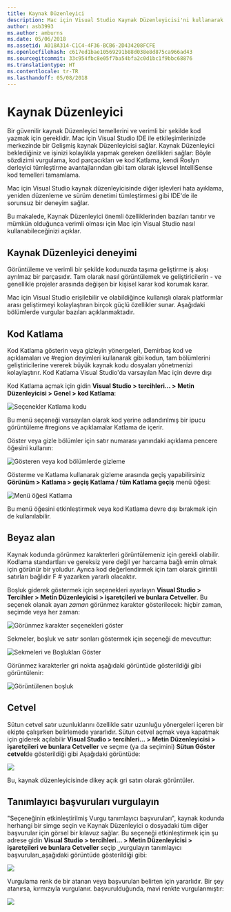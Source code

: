 ```yaml
---
title: Kaynak Düzenleyici
description: Mac için Visual Studio Kaynak Düzenleyicisi'ni kullanarak
author: asb3993
ms.author: amburns
ms.date: 05/06/2018
ms.assetid: A018A314-C1C4-4F36-BCB6-2D434208FCFE
ms.openlocfilehash: c617ed1bae10569291b88d038e8d875ca966ad43
ms.sourcegitcommit: 33c954fbc8e05f7ba54bfa2c0d1bc1f9bbc68876
ms.translationtype: HT
ms.contentlocale: tr-TR
ms.lasthandoff: 05/08/2018
---
```

# <a name="source-editor"></a>Kaynak Düzenleyici

Bir güvenilir kaynak Düzenleyici temellerini ve verimli bir şekilde kod yazmak için gereklidir. Mac için Visual Studio IDE ile etkileşimlerinizde merkezinde bir Gelişmiş kaynak Düzenleyicisi sağlar. Kaynak Düzenleyici beklediğiniz ve işinizi kolaylıkla yapmak gereken özellikleri sağlar: Böyle sözdizimi vurgulama, kod parçacıkları ve kod Katlama, kendi Roslyn derleyici tümleştirme avantajlarından gibi tam olarak işlevsel IntelliSense kod temelleri tamamlama.

Mac için Visual Studio kaynak düzenleyicisinde diğer işlevleri hata ayıklama, yeniden düzenleme ve sürüm denetimi tümleştirmesi gibi IDE'de ile sorunsuz bir deneyim sağlar.

Bu makalede, Kaynak Düzenleyici önemli özelliklerinden bazıları tanıtır ve mümkün olduğunca verimli olması için Mac için Visual Studio nasıl kullanabileceğinizi açıklar.

## <a name="the-source-editor-experience"></a>Kaynak Düzenleyici deneyimi

Görüntüleme ve verimli bir şekilde kodunuzda taşıma geliştirme iş akışı ayrılmaz bir parçasıdır. Tam olarak nasıl görüntülemek ve geliştiricilerin - ve genellikle projeler arasında değişen bir kişisel karar kod korumak karar.

Mac için Visual Studio erişilebilir ve olabildiğince kullanışlı olarak platformlar arası geliştirmeyi kolaylaştıran birçok güçlü özellikler sunar. Aşağıdaki bölümlerde vurgular bazıları açıklanmaktadır.


## <a name="code-folding"></a>Kod Katlama

Kod Katlama gösterin veya gizleyin yönergeleri, Demirbaş kod ve açıklamaları ve #region deyimleri kullanarak gibi kodun, tam bölümlerini geliştiricilerine vererek büyük kaynak kodu dosyaları yönetmenizi kolaylaştırır. Kod Katlama Visual Studio'da varsayılan Mac için devre dışı

Kod Katlama açmak için gidin **Visual Studio > tercihleri... > Metin Düzenleyicisi > Genel > kod Katlama**:

![Seçenekler Katlama kodu](media/source-editor-image1.png)

Bu menü seçeneği varsayılan olarak kod yerine adlandırılmış bir ipucu görüntüleme #regions ve açıklamalar Katlama de içerir.

Göster veya gizle bölümler için satır numarası yanındaki açıklama pencere öğesini kullanın:

 ![Gösteren veya kod bölümlerde gizleme](media/source-editor-image2.png)

Gösterme ve Katlama kullanarak gizleme arasında geçiş yapabilirsiniz **Görünüm > Katlama > geçiş Katlama / tüm Katlama geçiş** menü öğesi:

 ![Menü öğesi Katlama](media/source-editor-image19.png)

Bu menü öğesini etkinleştirmek veya kod Katlama devre dışı bırakmak için de kullanılabilir.

## <a name="white-space"></a>Beyaz alan

Kaynak kodunda görünmez karakterleri görüntülemeniz için gerekli olabilir. Kodlama standartları ve gereksiz yere değil yer harcama bağlı emin olmak için görünür bir yoludur. Ayrıca kod değerlendirmek için tam olarak girintili satırları bağlıdır F # yazarken yararlı olacaktır.

Boşluk giderek göstermek için seçenekleri ayarlayın **Visual Studio > Tercihler > Metin Düzenleyicisi > işaretçileri ve bunlara Cetveller**. Bu seçenek olanak ayarı _zaman_ görünmez karakter gösterilecek: hiçbir zaman, seçimde veya her zaman:

 ![Görünmez karakter seçenekleri göster](media/source-editor-image3.png)

Sekmeler, boşluk ve satır sonları göstermek için seçeneği de mevcuttur:

 ![Sekmeleri ve Boşlukları Göster](media/source-editor-image4.png)

 Görünmez karakterler gri nokta aşağıdaki görüntüde gösterildiği gibi görüntülenir:

 ![Görüntülenen boşluk](media/source-editor-image22.png)


## <a name="ruler"></a>Cetvel

Sütun cetvel satır uzunluklarını özellikle satır uzunluğu yönergeleri içeren bir ekipte çalışırken belirlemede yararlıdır. Sütun cetvel açmak veya kapatmak için giderek açılabilir **Visual Studio > tercihleri... > Metin Düzenleyicisi > işaretçileri ve bunlara Cetveller** ve seçme (ya da seçimini) **Sütun Göster cetvel**de gösterildiği gibi Aşağıdaki görüntüde:

 ![](media/source-editor-image5.png)

 Bu, kaynak düzenleyicisinde dikey açık gri satırı olarak görüntüler.


## <a name="highlight-identifier-references"></a>Tanımlayıcı başvuruları vurgulayın

"Seçeneğinin etkinleştirilmiş Vurgu tanımlayıcı başvuruları", kaynak kodunda herhangi bir simge seçin ve Kaynak Düzenleyici o dosyadaki tüm diğer başvurular için görsel bir kılavuz sağlar. Bu seçeneği etkinleştirmek için şu adrese gidin **Visual Studio > tercihleri... > Metin Düzenleyicisi > işaretçileri ve bunlara Cetveller** seçip _vurgulayın tanımlayıcı başvuruları_aşağıdaki görüntüde gösterildiği gibi:

![](media/source-editor-image6.png)

Vurgulama renk de bir atanan veya başvurulan belirten için yararlıdır. Bir şey atanırsa, kırmızıyla vurgulanır. başvurulduğunda, mavi renkte vurgulanmıştır:

![](media/source-editor-image7.png)



